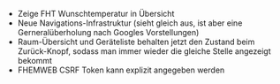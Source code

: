 * Zeige FHT Wunschtemperatur in Übersicht
* Neue Navigations-Infrastruktur (sieht gleich aus, ist aber eine Gerneralüberholung nach Googles Vorstellungen)
* Raum-Übersicht und Geräteliste behalten jetzt den Zustand beim Zurück-Knopf, sodass man immer wieder die gleiche Stelle angezeigt bekommt
* FHEMWEB CSRF Token kann explizit angegeben werden